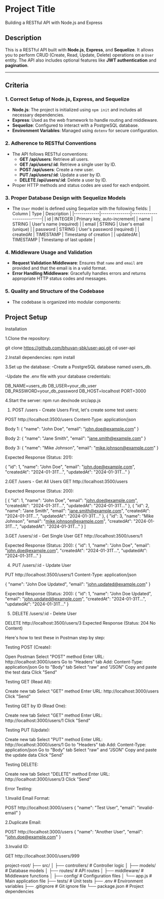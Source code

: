 # Project Title
Building a RESTful API with Node.js and Express

## Description
This is a RESTful API built with **Node.js**, **Express**, and **Sequelize**. It allows you to perform CRUD (Create, Read, Update, Delete) operations on a `User` entity. The API also includes optional features like **JWT authentication** and **pagination**.

---

##  Criteria

### 1. Correct Setup of Node.js, Express, and Sequelize
- **Node.js**: The project is initialized using `npm init` and includes all necessary dependencies.
- **Express**: Used as the web framework to handle routing and middleware.
- **Sequelize**: Configured to interact with a PostgreSQL database.
- **Environment Variables**: Managed using `dotenv` for secure configuration.

### 2. Adherence to RESTful Conventions
- The API follows RESTful conventions:
  - **GET /api/users**: Retrieve all users.
  - **GET /api/users/:id**: Retrieve a single user by ID.
  - **POST /api/users**: Create a new user.
  - **PUT /api/users/:id**: Update a user by ID.
  - **DELETE /api/users/:id**: Delete a user by ID.
- Proper HTTP methods and status codes are used for each endpoint.

### 3. Proper Database Design with Sequelize Models
- The `User` model is defined using Sequelize with the following fields:
  | Column      | Type          | Description                |
  |-------------|---------------|----------------------------|
  | id          | INTEGER       | Primary key, auto-increment|
  | name        | STRING        | User's name (required)     |
  | email       | STRING        | User's email (unique)      |
  | password    | STRING        | User's password (required) |
  | createdAt   | TIMESTAMP     | Timestamp of creation      |
  | updatedAt   | TIMESTAMP     | Timestamp of last update   |

### 4. Middleware Usage and Validation
- **Request Validation Middleware**: Ensures that `name` and `email` are provided and that the email is in a valid format.
- **Error Handling Middleware**: Gracefully handles errors and returns appropriate HTTP status codes and messages.

<!-- const validateUser = (req, res, next) => {
    const { name, email } = req.body;
  
    // Check if name and email are provided
    if (!name || !email) {
      return res.status(400).json({ error: 'Name and email are required' });
    }
  
    // Validate email format using a simple regex
    const emailRegex = /^[^\s@]+@[^\s@]+\.[^\s@]+$/;
    if (!emailRegex.test(email)) {
      return res.status(400).json({ error: 'Invalid email format' });
    }
  
    // If validation passes, move to the next middleware or controller
    next();
  };
  
  module.exports = validateUser; -->

### 5. Quality and Structure of the Codebase
- The codebase is organized into modular components:

## Project Setup

Installation

1.Clone the repository:

git clone https://github.com/bhuvan-sbk/user-api.git
   cd user-api


 2.Install dependencies:
    npm install


3.Set up the database:
-Create a PostgreSQL database named users_db.

-Update the .env file with your database credentials:


DB_NAME=users_db
DB_USER=your_db_user
DB_PASSWORD=your_db_password
DB_HOST=localhost
PORT=3000


4.Start the server:
npm run dev/node src/app.js



1. POST /users - Create Users
First, let's create some test users:

POST http://localhost:3500/users
Content-Type: application/json

Body 1:
{
    "name": "John Doe",
    "email": "john.doe@example.com"
}

Body 2:
{
    "name": "Jane Smith",
    "email": "jane.smith@example.com"
}

Body 3:
{
    "name": "Mike Johnson",
    "email": "mike.johnson@example.com"
}

Expected Response (Status: 201):

{
    "id": 1,
    "name": "John Doe",
    "email": "john.doe@example.com",
    "createdAt": "2024-01-31T...",
    "updatedAt": "2024-01-31T..."
}

2.GET /users - Get All Users
GET http://localhost:3500/users


Expected Response (Status: 200):

[
    {
        "id": 1,
        "name": "John Doe",
        "email": "john.doe@example.com",
        "createdAt": "2024-01-31T...",
        "updatedAt": "2024-01-31T..."
    },
    {
        "id": 2,
        "name": "Jane Smith",
        "email": "jane.smith@example.com",
        "createdAt": "2024-01-31T...",
        "updatedAt": "2024-01-31T..."
    },
    {
        "id": 3,
        "name": "Mike Johnson",
        "email": "mike.johnson@example.com",
        "createdAt": "2024-01-31T...",
        "updatedAt": "2024-01-31T..."
    }
]


3.GET /users/:id - Get Single User
GET http://localhost:3500/users/1

Expected Response (Status: 200):
{
    "id": 1,
    "name": "John Doe",
    "email": "john.doe@example.com",
    "createdAt": "2024-01-31T...",
    "updatedAt": "2024-01-31T..."
}

4. PUT /users/:id - Update User

PUT http://localhost:3500/users/1
Content-Type: application/json

{
    "name": "John Doe Updated",
    "email": "john.updated@example.com"
}


Expected Response (Status: 200):
{
    "id": 1,
    "name": "John Doe Updated",
    "email": "john.updated@example.com",
    "createdAt": "2024-01-31T...",
    "updatedAt": "2024-01-31T..."
}

5. DELETE /users/:id - Delete User


DELETE http://localhost:3500/users/3
Expected Response (Status: 204 No Content)


Here's how to test these in Postman step by step:

Testing POST (Create):

Open Postman
Select "POST" method
Enter URL: http://localhost:3000/users
Go to "Headers" tab
Add: Content-Type: application/json
Go to "Body" tab
Select "raw" and "JSON"
Copy and paste the test data
Click "Send"


Testing GET (Read All):

Create new tab
Select "GET" method
Enter URL: http://localhost:3000/users
Click "Send"


Testing GET by ID (Read One):

Create new tab
Select "GET" method
Enter URL: http://localhost:3000/users/1
Click "Send"


Testing PUT (Update):

Create new tab
Select "PUT" method
Enter URL: http://localhost:3000/users/1
Go to "Headers" tab
Add: Content-Type: application/json
Go to "Body" tab
Select "raw" and "JSON"
Copy and paste the update data
Click "Send"


Testing DELETE:

Create new tab
Select "DELETE" method
Enter URL: http://localhost:3000/users/3
Click "Send"



Error Testing:

1.Invalid Email Format:

POST http://localhost:3000/users
{
    "name": "Test User",
    "email": "invalid-email"
}

2.Duplicate Email:

POST http://localhost:3000/users
{
    "name": "Another User",
    "email": "john.doe@example.com"
}

3.Invalid ID:

GET http://localhost:3000/users/999






   



   
project-root/
├── src/
│   ├── controllers/       # Controller logic
│   ├── models/            # Database models
│   ├── routes/            # API routes
│   ├── middleware/        # Middleware functions
│   ├── config/            # Configuration files
│   └── app.js             # Main application file
├── tests/                 # Unit tests
├── .env                   # Environment variables
├── .gitignore             # Git ignore file
└── package.json           # Project dependencies



